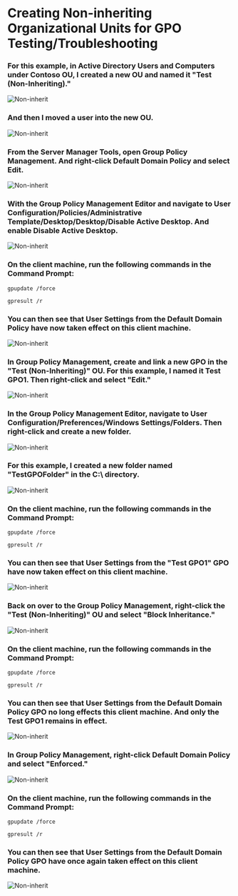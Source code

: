 # Creating Non-inheriting Organizational Units for GPO Testing/Troubleshooting

### For this example, in Active Directory Users and Computers under Contoso OU, I created a new OU and named it "Test (Non-Inheriting)."
![Non-inherit](https://github.com/whuynhit/ActiveDirectory/blob/main/Group%20Policy%20Troubleshooting/Creating%20Non-inheriting%20Organizational%20Units%20for%20GPO%20TestingTroubleshooting/sub/1.png)
### And then I moved a user into the new OU.
![Non-inherit](https://github.com/whuynhit/ActiveDirectory/blob/main/Group%20Policy%20Troubleshooting/Creating%20Non-inheriting%20Organizational%20Units%20for%20GPO%20TestingTroubleshooting/sub/2.png)
### From the Server Manager Tools, open Group Policy Management. And right-click **Default Domain Policy** and select Edit. 
![Non-inherit](https://github.com/whuynhit/ActiveDirectory/blob/main/Group%20Policy%20Troubleshooting/Creating%20Non-inheriting%20Organizational%20Units%20for%20GPO%20TestingTroubleshooting/sub/3.png)
### With the Group Policy Management Editor and navigate to User Configuration/Policies/Administrative Template/Desktop/Desktop/Disable Active Desktop. And enable Disable Active Desktop.
![Non-inherit](https://github.com/whuynhit/ActiveDirectory/blob/main/Group%20Policy%20Troubleshooting/Creating%20Non-inheriting%20Organizational%20Units%20for%20GPO%20TestingTroubleshooting/sub/4.png)
### On the client machine, run the following commands in the Command Prompt:

```
gpupdate /force

gpresult /r
```
### You can then see that User Settings from the Default Domain Policy have now taken effect on this client machine.
![Non-inherit](https://github.com/whuynhit/ActiveDirectory/blob/main/Group%20Policy%20Troubleshooting/Creating%20Non-inheriting%20Organizational%20Units%20for%20GPO%20TestingTroubleshooting/sub/5.png)

### In Group Policy Management, create and link a new GPO in the "Test (Non-Inheriting)" OU. For this example, I named it Test GPO1. Then right-click and select "Edit."
![Non-inherit](https://github.com/whuynhit/ActiveDirectory/blob/main/Group%20Policy%20Troubleshooting/Creating%20Non-inheriting%20Organizational%20Units%20for%20GPO%20TestingTroubleshooting/sub/6.png)

### In the Group Policy Management Editor, navigate to User Configuration/Preferences/Windows Settings/Folders. Then right-click and create a new folder.
![Non-inherit](https://github.com/whuynhit/ActiveDirectory/blob/main/Group%20Policy%20Troubleshooting/Creating%20Non-inheriting%20Organizational%20Units%20for%20GPO%20TestingTroubleshooting/sub/7.png)

### For this example, I created a new folder named "TestGPOFolder" in the C:\ directory.
![Non-inherit](https://github.com/whuynhit/ActiveDirectory/blob/main/Group%20Policy%20Troubleshooting/Creating%20Non-inheriting%20Organizational%20Units%20for%20GPO%20TestingTroubleshooting/sub/8.png)

### On the client machine, run the following commands in the Command Prompt:

```
gpupdate /force

gpresult /r
```
### You can then see that User Settings from the "Test GPO1" GPO have now taken effect on this client machine.
![Non-inherit](https://github.com/whuynhit/ActiveDirectory/blob/main/Group%20Policy%20Troubleshooting/Creating%20Non-inheriting%20Organizational%20Units%20for%20GPO%20TestingTroubleshooting/sub/9.png)

### Back on over to the Group Policy Management, right-click the "Test (Non-Inheriting)" OU and select "Block Inheritance."
![Non-inherit](https://github.com/whuynhit/ActiveDirectory/blob/main/Group%20Policy%20Troubleshooting/Creating%20Non-inheriting%20Organizational%20Units%20for%20GPO%20TestingTroubleshooting/sub/10.png)

### On the client machine, run the following commands in the Command Prompt:

```
gpupdate /force

gpresult /r
```
### You can then see that User Settings from the Default Domain Policy GPO no long effects this client machine. And only the Test GPO1 remains in effect.
![Non-inherit](https://github.com/whuynhit/ActiveDirectory/blob/main/Group%20Policy%20Troubleshooting/Creating%20Non-inheriting%20Organizational%20Units%20for%20GPO%20TestingTroubleshooting/sub/11.png)

### In Group Policy Management, right-click Default Domain Policy and select "Enforced."
![Non-inherit](https://github.com/whuynhit/ActiveDirectory/blob/main/Group%20Policy%20Troubleshooting/Creating%20Non-inheriting%20Organizational%20Units%20for%20GPO%20TestingTroubleshooting/sub/12.png)

### On the client machine, run the following commands in the Command Prompt:

```
gpupdate /force

gpresult /r
```
### You can then see that User Settings from the Default Domain Policy GPO have once again taken effect on this client machine.
![Non-inherit](https://github.com/whuynhit/ActiveDirectory/blob/main/Group%20Policy%20Troubleshooting/Creating%20Non-inheriting%20Organizational%20Units%20for%20GPO%20TestingTroubleshooting/sub/13.png)
